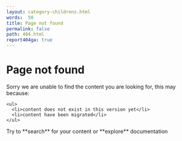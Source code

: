 ```yaml
---
layout: category-childrens.html
words:  50
title: Page not found
permalink: false
path: 404.html
report404ga: true
---
```


# Page not found

<aside class="warning">
  <p>
    Sorry we are unable to find the content you are looking for, this may because:

    <ul>
      <li>content does not exist in this version yet</li>
      <li>content have been migrated</li>
    </ul>
  </p>

  <p>
    Try to **search** for your content or **explore** documentation
  </p>
</aside>
